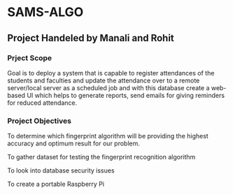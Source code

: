 # SAMS-ALGO
## Project Handeled by Manali and Rohit
### Prject Scope
Goal is to deploy a system that is capable to register attendances of the
students and faculties and update the attendance over to a remote server/local
server as a scheduled job and with this database create a web-based UI which
helps to generate reports, send emails for giving reminders for reduced
attendance.
### Project Objectives
To determine which fingerprint algorithm will be providing the highest accuracy and optimum result for our problem.

To gather dataset for testing the fingerprint recognition algorithm

To look into database security issues

To create a portable Raspberry Pi
